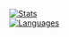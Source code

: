 [<img src="https://github-readme-stats.vercel.app/api?username=Proliecan&hide=prs,issues&count_private=true&show_icons=true&hide_border=true&bg_color=0d1117&title_color=3896ff&text_color=c9d1d9&custom_title=Proliecan's+Stats:" alt="Stats">](https://www.youtube.com/watch?v=dQw4w9WgXcQ)<br>
[<img src="https://github-readme-stats.vercel.app/api/top-langs?username=Proliecan&hide_border=true&bg_color=0d1117&title_color=3896ff&text_color=c9d1d9&custom_title=Languages:&langs_count=10&layout=compact&card_width=445&exclude_repo=LaTeX-Template-DHBW-PA" alt="Languages">](https://www.youtube.com/watch?v=dQw4w9WgXcQ)<br>
<!-- [<img src="https://github-readme-streak-stats.herokuapp.com?user=proliecan&theme=dark&hide_border=true&date_format=M%20j%5B%2C%20Y%5D&background=0D1117&stroke=4D6FEC&ring=3081da&fire=2B74C4&currStreakNum=FFFFFF&sideNums=FFFFFF&currStreakLabel=3896FF&sideLabels=3896FF&dates=2B74C4" alt="Steak">](https://www.youtube.com/watch?v=dQw4w9WgXcQ)<br>
[![trophy](https://github-profile-trophy.vercel.app/?username=proliecan&theme=darkhub&no-frame=true&no-bg=true&rank=-SECRET)](https://www.youtube.com/watch?v=dQw4w9WgXcQ) -->